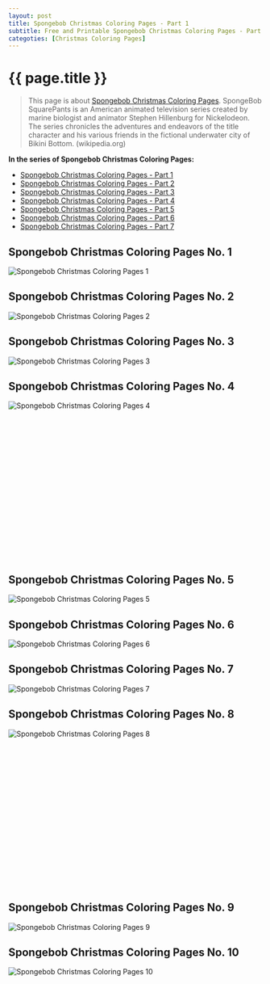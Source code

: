 ```yaml
---
layout: post
title: Spongebob Christmas Coloring Pages - Part 1
subtitle: Free and Printable Spongebob Christmas Coloring Pages - Part 1
categoties: [Christmas Coloring Pages]
---
```

{{ page.title }}
================
> This page is about [Spongebob Christmas Coloring Pages](https://hoanghabelle.github.io/). SpongeBob SquarePants is an American animated television series created by marine biologist and animator Stephen Hillenburg for Nickelodeon. The series chronicles the adventures and endeavors of the title character and his various friends in the fictional underwater city of Bikini Bottom. (wikipedia.org)

**In the series of Spongebob Christmas Coloring Pages:**

* [Spongebob Christmas Coloring Pages - Part 1](https://hoanghabelle.github.io/2017/11/12/Spongebob-Christmas-Coloring-Pages-part-1.html)
* [Spongebob Christmas Coloring Pages - Part 2](https://hoanghabelle.github.io/2017/11/12/Spongebob-Christmas-Coloring-Pages-part-2.html)
* [Spongebob Christmas Coloring Pages - Part 3](https://hoanghabelle.github.io/2017/11/12/Spongebob-Christmas-Coloring-Pages-part-3.html)
* [Spongebob Christmas Coloring Pages - Part 4](https://hoanghabelle.github.io/2017/11/12/Spongebob-Christmas-Coloring-Pages-part-4.html)
* [Spongebob Christmas Coloring Pages - Part 5](https://hoanghabelle.github.io/2017/11/12/Spongebob-Christmas-Coloring-Pages-part-5.html)
* [Spongebob Christmas Coloring Pages - Part 6](https://hoanghabelle.github.io/2017/11/12/Spongebob-Christmas-Coloring-Pages-part-6.html)
* [Spongebob Christmas Coloring Pages - Part 7](https://hoanghabelle.github.io/2017/11/12/Spongebob-Christmas-Coloring-Pages-part-7.html)
## Spongebob Christmas Coloring Pages No. 1
![Spongebob Christmas Coloring Pages 1](https://hoanghabelle.github.io/img1/Spongebob-Christmas-Coloring-Pages%20(1).jpg "Spongebob Christmas Coloring Pages 1")

## Spongebob Christmas Coloring Pages No. 2
![Spongebob Christmas Coloring Pages 2](https://hoanghabelle.github.io/img1/Spongebob-Christmas-Coloring-Pages%20(2).jpg "Spongebob Christmas Coloring Pages 2")

## Spongebob Christmas Coloring Pages No. 3
![Spongebob Christmas Coloring Pages 3](https://hoanghabelle.github.io/img1/Spongebob-Christmas-Coloring-Pages%20(3).jpg "Spongebob Christmas Coloring Pages 3")

## Spongebob Christmas Coloring Pages No. 4
![Spongebob Christmas Coloring Pages 4](https://hoanghabelle.github.io/img1/Spongebob-Christmas-Coloring-Pages%20(4).jpg "Spongebob Christmas Coloring Pages 4")

<script async src="//pagead2.googlesyndication.com/pagead/js/adsbygoogle.js"></script><!-- Texxtonly --><ins class="adsbygoogle" style="display:inline-block;width:336px;height:280px" data-ad-client="ca-pub-6753140515841889" data-ad-slot="3207852233"></ins><script>(adsbygoogle = window.adsbygoogle || []).push({}); </script>

## Spongebob Christmas Coloring Pages No. 5
![Spongebob Christmas Coloring Pages 5](https://hoanghabelle.github.io/img1/Spongebob-Christmas-Coloring-Pages%20(5).jpg "Spongebob Christmas Coloring Pages 5")

## Spongebob Christmas Coloring Pages No. 6
![Spongebob Christmas Coloring Pages 6](https://hoanghabelle.github.io/img1/Spongebob-Christmas-Coloring-Pages%20(6).jpg "Spongebob Christmas Coloring Pages 6")

## Spongebob Christmas Coloring Pages No. 7
![Spongebob Christmas Coloring Pages 7](https://hoanghabelle.github.io/img1/Spongebob-Christmas-Coloring-Pages%20(7).jpg "Spongebob Christmas Coloring Pages 7")

## Spongebob Christmas Coloring Pages No. 8
![Spongebob Christmas Coloring Pages 8](https://hoanghabelle.github.io/img1/Spongebob-Christmas-Coloring-Pages%20(8).jpg "Spongebob Christmas Coloring Pages 8")

<script async src="//pagead2.googlesyndication.com/pagead/js/adsbygoogle.js"></script><!-- Texxtonly --><ins class="adsbygoogle" style="display:inline-block;width:336px;height:280px" data-ad-client="ca-pub-6753140515841889" data-ad-slot="3207852233"></ins><script>(adsbygoogle = window.adsbygoogle || []).push({}); </script>

## Spongebob Christmas Coloring Pages No. 9
![Spongebob Christmas Coloring Pages 9](https://hoanghabelle.github.io/img1/Spongebob-Christmas-Coloring-Pages%20(9).jpg "Spongebob Christmas Coloring Pages 9")

## Spongebob Christmas Coloring Pages No. 10
![Spongebob Christmas Coloring Pages 10](https://hoanghabelle.github.io/img1/Spongebob-Christmas-Coloring-Pages%20(10).jpg "Spongebob Christmas Coloring Pages 10")

